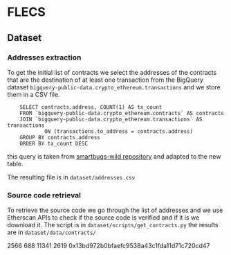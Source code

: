 # FLECS

## Dataset

### Addresses extraction

To get the initial list of contracts we select the addresses of the contracts that are the destination of at least one transaction from the BigQuery dataset `bigquery-public-data.crypto_ethereum.transactions` and we store them in a CSV file.

```
    SELECT contracts.address, COUNT(1) AS tx_count
    FROM `bigquery-public-data.crypto_ethereum.contracts` AS contracts
    JOIN `bigquery-public-data.crypto_ethereum.transactions` AS transactions 
            ON (transactions.to_address = contracts.address)
    GROUP BY contracts.address
    ORDER BY tx_count DESC
```

this query is taken from [smartbugs-wild repository](https://github.com/smartbugs/smartbugs-wild) and adapted to the new table.

The resulting file is in `dataset/addresses.csv`

### Source code retrieval

To retrieve the source code we go through the list of addresses and we use Etherscan APIs to check if the source code is verified and if it is we download it. The script is in `dataset/scripts/get_contracts.py` the results are in `dataset/data/contracts/`

2566 688
11341 2619
0x13bd972b0bfaefc9538a43c1fda11d71c720cd47